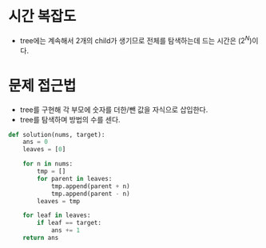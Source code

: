 # 시간 복잡도
 - tree에는 계속해서 2개의 child가 생기므로 전체를 탐색하는데 드는 시간은 $(2^N)$이다.

# 문제 접근법
 - tree를 구현해 각 부모에 숫자를 더한/뺀 값을 자식으로 삽입한다.
 - tree를 탐색하며 방법의 수를 센다.

```python
def solution(nums, target):
    ans = 0
    leaves = [0]

    for n in nums:
        tmp = []
        for parent in leaves:
            tmp.append(parent + n)
            tmp.append(parent - n)
        leaves = tmp

    for leaf in leaves:
        if leaf == target:
            ans += 1
    return ans
```